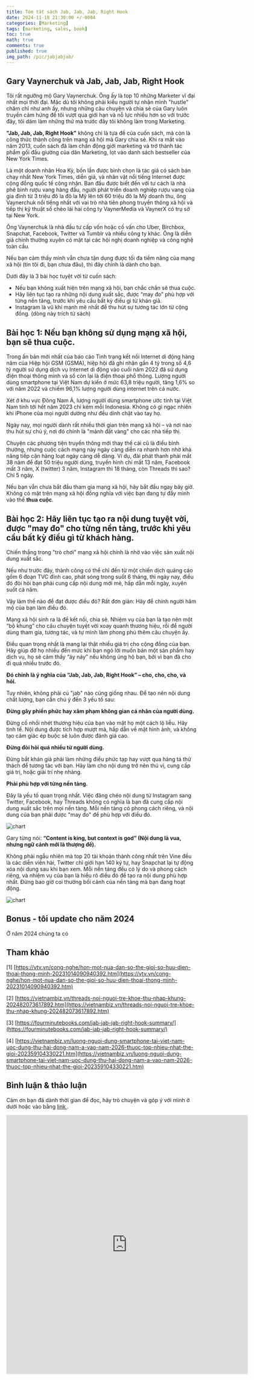 ```yaml
---
title: Tóm tắt sách Jab, Jab, Jab, Right Hook
date: 2024-11-18 21:30:00 +/-0084
categories: [Marketing]
tags: [marketing, sales, book]
toc: true
math: true
comments: true
published: true
img_path: /pic/jabjabjab/
---
```


## Gary Vaynerchuk và Jab, Jab, Jab, Right Hook

Tôi rất ngưỡng mộ Gary Vaynerchuk. Ông ấy là top 10 những Marketer vĩ đại nhất mọi thời đại. Mặc dù tôi không phải kiểu người tự nhận mình "hustle" chăm chỉ như anh ấy, nhưng những câu chuyện và chia sẻ của Gary luôn truyền cảm hứng để tôi vượt qua giới hạn và nỗ lực nhiều hơn so với trước đây, tôi dám làm những thứ mà trước đây tôi không làm trong Marketing.

**"Jab, Jab, Jab, Right Hook"** không chỉ là tựa đề của cuốn sách, mà còn là công thức thành công trên mạng xã hội mà Gary chia sẻ. Khi ra mắt vào năm 2013, cuốn sách đã làm chấn động giới marketing và trở thành tác phẩm gối đầu giường của dân Marketing, lọt vào danh sách bestseller của New York Times.

Là một doanh nhân Hoa Kỳ, bốn lần được bình chọn là tác giả có sách bán chạy nhất New York Times, diễn giả, và nhân vật nổi tiếng Internet được cộng đồng quốc tế công nhận. Ban đầu được biết đến với tư cách là nhà phê bình rượu vang hàng đầu, người phát triển doanh nghiệp rượu vang của gia đình từ 3 triệu đô la đô la Mỹ lên tới 60 triệu đô la Mỹ doanh thu, ông Vaynerchuk nổi tiếng nhất với vai trò nhà tiên phong truyền thông xã hội và tiếp thị kỹ thuật số chèo lái hai công ty VaynerMedia và VaynerX có trụ sở tại New York.

Ông Vaynerchuk là nhà đầu tư cấp vốn hoặc cố vấn cho Uber, Birchbox, Snapchat, Facebook, Twitter và Tumblr và nhiều công ty khác. Ông là diễn giả chính thường xuyên có mặt tại các hội nghị doanh nghiệp và công nghệ toàn cầu.

Nếu bạn cảm thấy mình vẫn chưa tận dụng được tối đa tiềm năng của mạng xã hội (tin tôi đi, bạn chưa đâu), thì đây chính là dành cho bạn.

Dưới đây là 3 bài học tuyệt vời từ cuốn sách:

- Nếu bạn không xuất hiện trên mạng xã hội, bạn chắc chắn sẽ thua cuộc.
- Hãy liên tục tạo ra những nội dung xuất sắc, được “may đo” phù hợp với từng nền tảng, trước khi yêu cầu bất kỳ điều gì từ khán giả.
- Instagram là vũ khí mạnh mẽ nhất để thu hút sự tương tác lớn từ cộng đồng. (dòng này trích từ sách)

## Bài học 1: Nếu bạn không sử dụng mạng xã hội, bạn sẽ thua cuộc.

Trong ấn bản mới nhất của báo cáo Tình trạng kết nối Internet di động hàng năm của Hiệp hội GSM (GSMA), hiệp hội đã ghi nhận gần 4 tỷ trong số 4,6 tỷ người sử dụng dịch vụ Internet di động vào cuối năm 2022 đã sử dụng điện thoại thông minh và số còn lại là điện thoại phổ thông. Lượng người dùng smartphone tại Việt Nam dự kiến ở mức 63,8 triệu người, tăng 1,6% so với năm 2022 và chiếm 96,1% lượng người dùng internet trên cả nước. 

Xét ở khu vực Đông Nam Á, lượng người dùng smartphone ước tính tại Việt Nam tính tới hết năm 2023 chỉ kém mỗi Indonesia. Không có gì ngạc nhiên khi iPhone của mọi người dường như đều dính chặt vào tay họ.

Ngày nay, mọi người dành rất nhiều thời gian trên mạng xã hội – và nơi nào thu hút sự chú ý, nơi đó chính là "mảnh đất vàng" cho các nhà tiếp thị.

Chuyện các phương tiện truyền thông mới thay thế cái cũ là điều bình thường, nhưng cuộc cách mạng này ngày càng diễn ra nhanh hơn nhờ khả năng tiếp cận hàng loạt ngày càng dễ dàng. Ví dụ, đài phát thanh phải mất 38 năm để đạt 50 triệu người dùng, truyền hình chỉ mất 13 năm, Facebook mất 3 năm, X (twitter) 3 năm, Instagram thì 18 tháng, còn Threads thì sao? Chỉ 5 ngày.

Nếu bạn vẫn chưa bắt đầu tham gia mạng xã hội, hãy bắt đầu ngay bây giờ. Không có mặt trên mạng xã hội đồng nghĩa với việc bạn đang tự đẩy mình vào thế **thua cuộc**.

## Bài học 2: Hãy liên tục tạo ra nội dung tuyệt vời, được "may đo" cho từng nền tảng, trước khi yêu cầu bất kỳ điều gì từ khách hàng.

Chiến thắng trong "trò chơi" mạng xã hội chính là nhờ vào việc sản xuất nội dung xuất sắc.

Nếu như trước đây, thành công có thể chỉ đến từ một chiến dịch quảng cáo gồm 6 đoạn TVC đỉnh cao, phát sóng trong suốt 6 tháng, thì ngày nay, điều đó đòi hỏi bạn phải cung cấp nội dung mới mẻ, hấp dẫn mỗi ngày, xuyên suốt cả năm.

Vậy làm thế nào để đạt được điều đó?
Rất đơn giản: Hãy để chính người hâm mộ của bạn làm điều đó.

Mạng xã hội sinh ra là để kết nối, chia sẻ. Nhiệm vụ của bạn là tạo nên một “bộ khung” cho câu chuyện tuyệt vời xoay quanh thương hiệu, rồi để người dùng tham gia, tương tác, và tự mình làm phong phú thêm câu chuyện ấy.

Điều quan trọng nhất là mang lại thật nhiều giá trị cho cộng đồng của bạn. Hãy giúp đỡ họ nhiều đến mức khi bạn ngỏ lời muốn bán một sản phẩm hay dịch vụ, họ sẽ cảm thấy “áy náy” nếu không ủng hộ bạn, bởi vì bạn đã cho đi quá nhiều trước đó.

**Đó chính là ý nghĩa của “Jab, Jab, Jab, Right Hook” – cho, cho, cho, và hỏi.**

Tuy nhiên, không phải cú "jab" nào cũng giống nhau. Để tạo nên nội dung chất lượng, bạn cần chú ý đến 3 yếu tố sau:

**Đừng gây phiền phức hay xâm phạm không gian cá nhân của người dùng.**

Đừng cố nhồi nhét thương hiệu của bạn vào mặt họ một cách lộ liễu. Hãy tinh tế. Nội dung được tích hợp mượt mà, hấp dẫn về mặt hình ảnh, và không tạo cảm giác ép buộc sẽ luôn được đánh giá cao.

**Đừng đòi hỏi quá nhiều từ người dùng.**

Đừng bắt khán giả phải làm những điều phức tạp hay vượt qua hàng tá thử thách để tương tác với bạn. Hãy làm cho nội dung trở nên thú vị, cung cấp giá trị, hoặc giải trí nhẹ nhàng.

**Phải phù hợp với từng nền tảng.**

Đây là yếu tố quan trọng nhất. Việc đăng chéo nội dung từ Instagram sang Twitter, Facebook, hay Threads không có nghĩa là bạn đã cung cấp nội dung xuất sắc trên mọi nền tảng. Mỗi nền tảng có phong cách riêng, và nội dung của bạn phải được "may đo" để phù hợp với điều đó.

![chart](chart_jab.png)

Gary từng nói: **“Content is king, but context is god” (Nội dung là vua, nhưng ngữ cảnh mới là thượng đế).**

Không phải ngẫu nhiên mà top 20 tài khoản thành công nhất trên Vine đều là các diễn viên hài, Twitter chỉ giới hạn 140 ký tự, hay Snapchat lại tự động xóa nội dung sau khi bạn xem. Mỗi nền tảng đều có lý do và phong cách riêng, và nhiệm vụ của bạn là hiểu rõ điều đó để tạo ra nội dung phù hợp nhất. Đừng bao giờ coi thường bối cảnh của nền tảng mà bạn đang hoạt động.

![chart](chart3.png)

## Bonus - tôi update cho năm 2024

Ở năm 2024 chúng ta có 

## Tham khảo

[1] [https://vtv.vn/cong-nghe/hon-mot-nua-dan-so-the-gioi-so-huu-dien-thoai-thong-minh-20231014090940392.htm](https://vtv.vn/cong-nghe/hon-mot-nua-dan-so-the-gioi-so-huu-dien-thoai-thong-minh-20231014090940392.htm)

[2] [https://vietnambiz.vn/threads-noi-nguoi-tre-khoe-thu-nhap-khung-202482073617892.htm](https://vietnambiz.vn/threads-noi-nguoi-tre-khoe-thu-nhap-khung-202482073617892.htm)

[3] [https://fourminutebooks.com/jab-jab-jab-right-hook-summary/](https://fourminutebooks.com/jab-jab-jab-right-hook-summary/)

[4] [https://vietnambiz.vn/luong-nguoi-dung-smartphone-tai-viet-nam-uoc-dung-thu-hai-dong-nam-a-vao-nam-2026-thuoc-top-nhieu-nhat-the-gioi-202359104330221.htm](https://vietnambiz.vn/luong-nguoi-dung-smartphone-tai-viet-nam-uoc-dung-thu-hai-dong-nam-a-vao-nam-2026-thuoc-top-nhieu-nhat-the-gioi-202359104330221.htm)




## Bình luận & thảo luận

Cảm ơn bạn đã dành thời gian để đọc, hãy trò chuyện và góp ý với mình ở dưới hoặc vào bằng <a href = "https://forms.gle/ZUrzUFKadCJBAEzaA"> link </a>.

<iframe src="https://docs.google.com/forms/d/e/1FAIpQLSdYX6124QWR49d27Gu08whQH9MhDvXeW9o4KkA-kblLt4URwA/viewform?embedded=true" width="640" height="686" frameborder="0" marginheight="0" marginwidth="0">Đang tải…</iframe>
